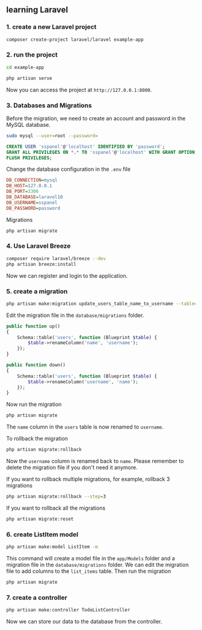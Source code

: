 ## learning Laravel

### 1. create a new Laravel project
```bash
composer create-project laravel/laravel example-app
```

### 2. run the project
```bash
cd example-app

php artisan serve
```
Now you can access the project at `http://127.0.0.1:8000`.


### 3. Databases and Migrations
Before the migration, we need to create an account and password in the MySQL database.
```bash
sudo mysql --user=root --password=
```
```sql
CREATE USER 'sspanel'@'localhost' IDENTIFIED BY 'password';
GRANT ALL PRIVILEGES ON *.* TO 'sspanel'@'localhost' WITH GRANT OPTION;
FLUSH PRIVILEGES;
```

Change the database configuration in the `.env` file
```ini
DB_CONNECTION=mysql
DB_HOST=127.0.0.1
DB_PORT=3306
DB_DATABASE=laravel10
DB_USERNAME=sspanel
DB_PASSWORD=password
```
Migrations
```bash
php artisan migrate
```

### 4. Use Laravel Breeze
```bash
composer require laravel/breeze --dev
php artisan breeze:install
```
Now we can register and login to the application.

### 5. create a migration
```bash
php artisan make:migration update_users_table_name_to_username --table=users
```
Edit the migration file in the `database/migrations` folder.

```php
public function up()
{
    Schema::table('users', function (Blueprint $table) {
        $table->renameColumn('name', 'username');
    });
}

public function down()
{
    Schema::table('users', function (Blueprint $table) {
        $table->renameColumn('username', 'name');
    });
}
```
Now run the migration
```bash
php artisan migrate
```
The `name` column in the `users` table is now renamed to `username`.

To rollback the migration
```bash
php artisan migrate:rollback
```
Now the `username` column is renamed back to `name`.
Please remember to delete the migration file if you don't need it anymore.

If you want to rollback multiple migrations, for example, rollback 3 migrations
```bash
php artisan migrate:rollback --step=3
```
If you want to rollback all the migrations
```bash
php artisan migrate:reset
```

### 6. create ListItem model
```bash
php artisan make:model ListItem -m
```
This command will create a model file in the `app/Models` folder and a migration file in the `database/migrations` folder.
We can edit the migration file to add columns to the `list_items` table.
Then run the migration
```bash
php artisan migrate
```

### 7. create a controller
```bash
php artisan make:controller TodoListController
```
Now we can store our data to the database from the controller.
